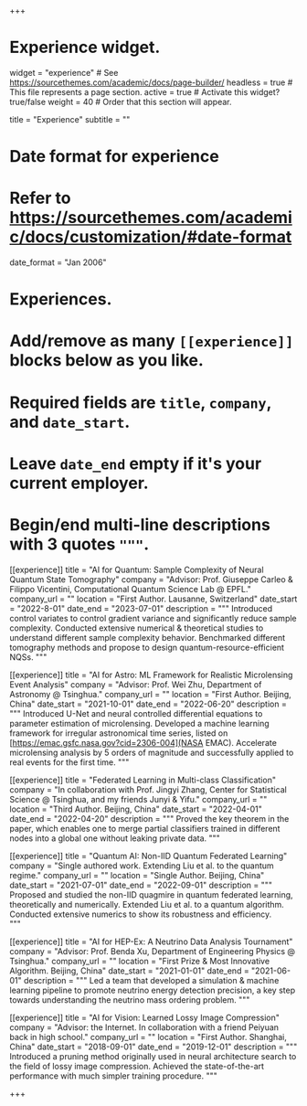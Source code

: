 +++
# Experience widget.
widget = "experience"  # See https://sourcethemes.com/academic/docs/page-builder/
headless = true  # This file represents a page section.
active = true  # Activate this widget? true/false
weight = 40  # Order that this section will appear.

title = "Experience"
subtitle = ""

# Date format for experience
#   Refer to https://sourcethemes.com/academic/docs/customization/#date-format
date_format = "Jan 2006"

# Experiences.
#   Add/remove as many `[[experience]]` blocks below as you like.
#   Required fields are `title`, `company`, and `date_start`.
#   Leave `date_end` empty if it's your current employer.
#   Begin/end multi-line descriptions with 3 quotes `"""`.

[[experience]]
  title = "AI for Quantum: Sample Complexity of Neural Quantum State Tomography"
  company = "Advisor: Prof. Giuseppe Carleo & Filippo Vicentini, Computational Quantum Science Lab @ EPFL."
  company_url = ""
  location = "First Author. Lausanne, Switzerland"
  date_start = "2022-8-01"
  date_end = "2023-07-01"
  description = """
  Introduced control variates to control gradient variance and significantly reduce sample complexity.
  Conducted extensive numerical & theoretical studies to understand different sample complexity behavior.
  Benchmarked different tomography methods and propose to design quantum-resource-efficient NQSs.
  """

[[experience]]
  title = "AI for Astro: ML Framework for Realistic Microlensing Event Analysis"
  company = "Advisor: Prof. Wei Zhu, Department of Astronomy @ Tsinghua."
  company_url = ""
  location = "First Author. Beijing, China"
  date_start = "2021-10-01"
  date_end = "2022-06-20"
  description = """
  Introduced U-Net and neural controlled differential equations to parameter estimation of microlensing. 
  Developed a machine learning framework for irregular astronomical time series, listed on [https://emac.gsfc.nasa.gov?cid=2306-004](NASA EMAC).
  Accelerate microlensing analysis by 5 orders of magnitude and successfully applied to real events for the first time.
  """

[[experience]]
  title = "Federated Learning in Multi-class Classification"
  company = "In collaboration with Prof. Jingyi Zhang, Center for Statistical Science @ Tsinghua, and my friends Junyi & Yifu."
  company_url = ""
  location = "Third Author. Beijing, China"
  date_start = "2022-04-01"
  date_end = "2022-04-20"
  description = """
  Proved the key theorem in the paper, which enables one to merge partial classifiers trained in different nodes into a global one without leaking private data.
  """

[[experience]]
  title = "Quantum AI: Non-IID Quantum Federated Learning"
  company = "Single authored work. Extending Liu et al. to the quantum regime."
  company_url = ""
  location = "Single Author. Beijing, China"
  date_start = "2021-07-01"
  date_end = "2022-09-01"
  description = """
  Proposed and studied the non-IID quagmire in quantum federated learning, theoretically and numerically.
  Extended Liu et al. to a quantum algorithm. Conducted extensive numerics to show its robustness and efficiency.  
  """

[[experience]]
  title = "AI for HEP-Ex: A Neutrino Data Analysis Tournament"
  company = "Advisor: Prof. Benda Xu, Department of Engineering Physics @ Tsinghua."
  company_url = ""
  location = "First Prize & Most Innovative Algorithm. Beijing, China"
  date_start = "2021-01-01"
  date_end = "2021-06-01"
  description = """
  Led a team that developed a simulation & machine learning pipeline to promote neutrino energy detection precision, a key step towards understanding the neutrino mass ordering problem.
  """

[[experience]]
  title = "AI for Vision: Learned Lossy Image Compression"
  company = "Advisor: the Internet. In collaboration with a friend Peiyuan back in high school."
  company_url = ""
  location = "First Author. Shanghai, China"
  date_start = "2018-09-01"
  date_end = "2019-12-01"
  description = """
  Introduced a pruning method originally used in neural architecture search to the field of lossy image compression. Achieved the state-of-the-art performance with much simpler training procedure.
  """

+++
